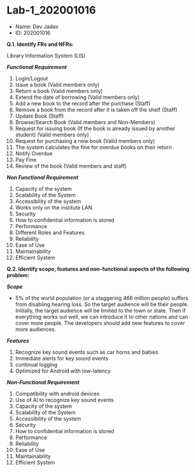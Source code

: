 # Lab-1_202001016
- Name: Dev Jadav
- ID: 202001016

**Q.1. Identify FRs and NFRs:**

Library Information System (LIS)

***Functional Requirement***
1) Login/Logout
2) Issue a book (Valid members only)
3) Return a book (Valid members only)
4) Extend the date of borrowing (Valid members only)
5) Add a new book to the record after the purchase (Staff)
6) Remove a book from the record after it is taken off the shelf (Staff)
7) Update Book (Staff)
8) Browse/Search Book (Valid members and Non-Members)
9) Request for issuing book (If the book is already issued by another student) (Valid members only)
10) Request for purchasing a new book (Valid members only)
11) The system calculates the fine for overdue books on their return 
12) Notify Overdue
13) Pay Fine
14) Review of the book (Valid members and staff)



***Non Functional Requirement***
1) Capacity of the system
2) Scalability of the System
3) Accessibility of the system
4) Works only on the institute LAN.
5) Security 
6) How to confidential information is stored
7) Performance
8) Different Roles and Features
9) Reliability
10) Ease of Use
11) Maintainability
12) Efficient System


**Q.2. Identify scope, features and non-functional aspects of the following problem:**

***Scope***
- 5% of the world population (or a staggering 466 million people) suffers from disabling hearing loss. So the target audience will be their people. Initially, the target audience will be limited to the town or state. Then if everything works out well, we can introduce it to other nations and can cover more people. The developers should add new features to cover more audiences.


***Features***
1) Recognize key sound events such as car horns and babies
2) Immediate alerts for key sound events
3) continual logging
4) Optimized for Android with low-latency

***Non-Functional Requirement***

1) Compatibility with android devices
2) Use of AI to recognize key sound events
3) Capacity of the system
4) Scalability of the System
5) Accessibility of the system
6) Security 
7) How to confidential information is stored
8) Performance
9) Reliability
10) Ease of Use
11) Maintainability
12) Efficient System


